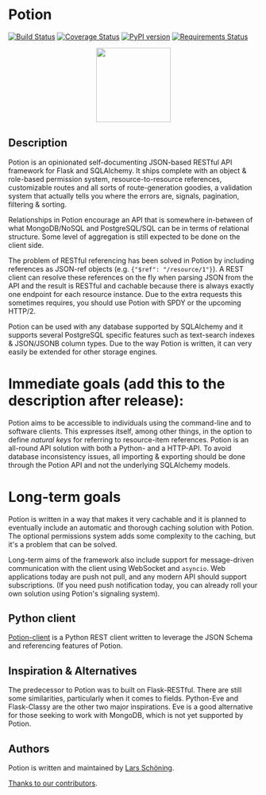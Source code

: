 # Potion


[![Build Status](https://travis-ci.org/biosustain/potion.svg?branch=master)](https://travis-ci.org/biosustain/potion)
[![Coverage Status](https://coveralls.io/repos/biosustain/potion/badge.png?branch=master)](https://coveralls.io/r/biosustain/potion?branch=master)
[![PyPI version](https://badge.fury.io/py/Flask-Potion.png)](http://badge.fury.io/py/Flask-Potion)
[![Requirements Status](https://requires.io/github/biosustain/potion/requirements.png?branch=master)](https://requires.io/github/biosustain/potion/requirements/?branch=master)

<p align="center">
    <img src="https://raw.githubusercontent.com/biosustain/potion/master/docs/_static/Potion.png" height="150">
</p>


## Description

Potion is an opinionated self-documenting JSON-based RESTful API framework for Flask and SQLAlchemy. It ships complete with an
object & role-based permission system, resource-to-resource references, customizable routes and all sorts of route-generation
goodies, a validation system that actually tells you where the errors are, signals, pagination, filtering & sorting.

Relationships in Potion encourage an API that is somewhere in-between of what MongoDB/NoSQL and PostgreSQL/SQL
can be in terms of relational structure. Some level of aggregation is still expected to be done on the client side.

The problem of RESTful referencing has been solved in Potion by including references as JSON-ref objects (e.g.
 `{"$ref": "/resource/1"}`). A REST client can resolve these references on the fly when parsing JSON from the API and the
 result is RESTful and cachable because there is always exactly one endpoint for each resource instance.
 Due to the extra requests this sometimes requires, you should use Potion with SPDY or the upcoming HTTP/2.

Potion can be used with any database supported by SQLAlchemy and it supports several PostgreSQL specific features
 such as text-search indexes & JSON/JSONB column types. Due to the way Potion is written,
it can very easily be extended for other storage engines.

# Immediate goals (add this to the description after release):

Potion aims to be accessible to individuals using the command-line and to software clients. This expresses itself, among
other things, in the option to define _natural keys_ for referring to resource-item references. Potion is an all-round
API solution with both a Python- and a HTTP-API. To avoid database inconsistency issues, all importing & exporting
should be done through the Potion API and not the underlying SQLAlchemy models.

# Long-term goals

Potion is written in a way that makes it very cachable and it is planned to eventually include an automatic and thorough
caching solution with Potion. The optional permissions system adds some complexity to the caching, but it's a problem
that can be solved.

Long-term aims of the framework also include support for message-driven communication with the client using
WebSocket and `asyncio`. Web applications today are push not pull, and any modern API should support subscriptions.
(If you need push notification today, you can already roll your own solution using Potion's signaling system).

## Python client

[Potion-client](https://github.com/biosustain/potion-client) is a Python REST client written to leverage the JSON Schema
and referencing features of Potion.

## Inspiration & Alternatives

The predecessor to Potion was to built on Flask-RESTful. There are still some similarities, particularly when it comes
to fields. Python-Eve and Flask-Classy are the other two major inspirations.
Eve is a good alternative for those seeking to work with MongoDB, which is not yet supported by Potion.

## Authors

Potion is written and maintained by [Lars Schöning](https://github.com/lyschoening).

[Thanks to our contributors](https://github.com/biosustain/potion/graphs/contributors).
